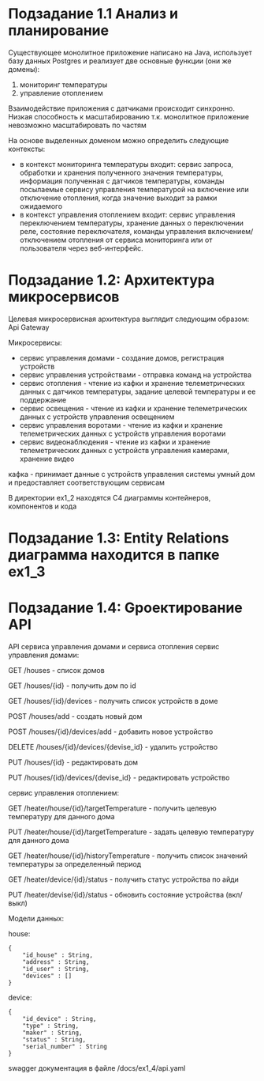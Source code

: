 # Подзадание 1.1 Анализ и планирование 
Существующее монолитное приложение написано на Java, использует базу данных Postgres и реализует две основные функции (они же домены): 
1. мониторинг температуры
2. управление отоплением

Взаимодействие приложения с датчиками происходит синхронно.
Низкая способность к масштабированию т.к. монолитное приложение невозможно масштабировать по частям

На основе выделенных доменом можно определить следующие контексты:
- в контекст мониторинга температуры входит: сервис запроса, обработки и хранения полученного значения температуры, информация полученная с датчиков температуры, команды посылаемые сервису управления температурой на включение или отключение отопления, когда значение выходит за рамки ожидаемого
- в контекст управления отоплением входит: сервис управления переключением температуры, хранение данных о переключении реле, состояние переключателя, команды управления включением/отключением отопления от сервиса мониторинга или от пользователя через веб-интерфейс.


# Подзадание 1.2: Архитектура микросервисов

Целевая микросервисная архитектура выглядит следующим образом:
Api Gateway

Микросервисы: 
- сервис управления домами - создание домов, регистрация устройств
- сервис управления устройствами - отправка команд на устройства
- сервис отопления - чтение из кафки и хранение телеметрических данных с датчиков температуры, задание целевой температуры и ее поддержание
- сервис освещения - чтение из кафки и хранение телеметрических данных с устройств управления освещением
- сервис управления воротами - чтение из кафки и хранение телеметрических данных с устройств управления воротами
- сервис видеонаблюдения - чтение из кафки и хранение телеметрических данных с устройств управления камерами, хранение видео

кафка - принимает данные с устройств управления системы умный дом и предоставляет соответствующим сервисам

В директории ex1_2 находятся С4 диаграммы контейнеров, компонентов и кода
# Подзадание 1.3: Entity Relations диаграмма находится в папке ex1_3

# Подзадание 1.4: Gроектирование API

API сервиса управления домами и сервиса отопления
сервис управления домами:

GET /houses - список домов

GET /houses/{id} - получить дом по id

GET /houses/{id}/devices - получить список устройств в доме

POST /houses/add - создать новый дом

POST /houses/{id}/devices/add - добавить новое устройство

DELETE /houses/{id}/devices/{devise_id} - удалить устройство

PUT /houses/{id} - редактировать дом 

PUT /houses/{id}/devices/{devise_id} - редактировать устройство

cервис управления  отоплением:

GET /heater/house/{id}/targetTemperature - получить целевую температуру для данного дома

PUT /heater/house/{id}/targetTemperature - задать целевую температуру для данного дома

GET /heater/house/{id}/historyTemperature - получить список значений температуры за определенный период

GET /heater/device/{id}/status - получить статус устройства по айди

PUT /heater/devise/{id}/status - обновить состояние устройства (вкл/выкл)

Модели данных:

house:
```
{
    "id_house" : String,
    "address" : String,
    "id_user" : String,
    "devices" : []
}
```

device:
```
{
    "id_device" : String,
    "type" : String,
    "maker" : String,
    "status" : String,
    "serial_number" : String
}
```

swagger документация в файле /docs/ex1_4/api.yaml
